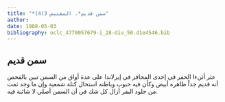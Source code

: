 ```yaml
---
title: "*سمن قديم*. المقتبس 3(4)"
author: 
date: 1908-05-03
bibliography: oclc_4770057679-i_28-div_50.d1e4546.bib
---
```




##  سمن قديم 


 عثر أثنءا الحفر في  إحدى  المحافر في إيرلاندا على عدة أواق من السمن تبين بالفحص أنه قديم جداً ظاهره أبيض وكأن فيه حبوب وباطنه استحال كتلة شمعية وإن ما وجد ثمت من جلود البقر أزال كل شك في أن السمن أصلي لا شائبة فيه. 
